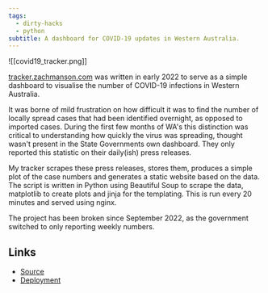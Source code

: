 ```yaml
---
tags:
  - dirty-hacks
  - python
subtitle: A dashboard for COVID-19 updates in Western Australia.
---
```

![[covid19_tracker.png]]

[tracker.zachmanson.com](https://tracker.zachmanson.com) was written in early 2022 to serve as a simple dashboard to visualise the number of COVID-19 infections in Western Australia.

It was borne of mild frustration on how difficult it was to find the number of locally spread cases that had been identified overnight, as opposed to imported cases. During the first few months of WA's this distinction was critical to understanding how quickly the virus was spreading, thought wasn't present in the State Governments own dashboard. They only reported this statistic on their daily(ish) press releases.

My tracker scrapes these press releases, stores them, produces a simple plot of the case numbers and generates a static website based on the data. The script is written in Python using Beautiful Soup to scrape the data, matplotlib to create plots and jinja for the templating. This is run every 20 minutes and served using nginx.

The project has been broken since September 2022, as the government switched to only reporting weekly numbers.

## Links
 - [Source](https://github.com/pavo-etc/wa-covid-tracker)
 - [Deployment](https://tracker.zachmanson.com)
